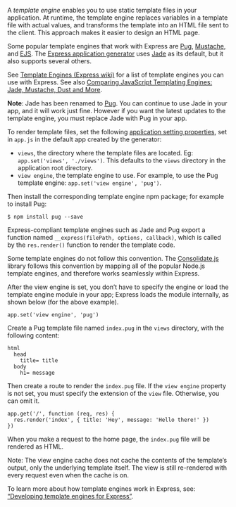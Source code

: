 A _template engine_ enables you to use static template files in your application. At runtime, the template engine replaces variables in a template file with actual values, and transforms the template into an HTML file sent to the client. This approach makes it easier to design an HTML page.

Some popular template engines that work with Express are [Pug](https://pugjs.org/api/getting-started.html), [Mustache](https://www.npmjs.com/package/mustache), and [EJS](https://www.npmjs.com/package/ejs). The [Express application generator](https://expressjs.com/en/starter/generator.html) uses [Jade](https://www.npmjs.com/package/jade) as its default, but it also supports several others.

See [Template Engines (Express wiki)](https://github.com/expressjs/express/wiki#template-engines) for a list of template engines you can use with Express. See also [Comparing JavaScript Templating Engines: Jade, Mustache, Dust and More](https://strongloop.com/strongblog/compare-javascript-templates-jade-mustache-dust/).

**Note**: Jade has been renamed to [Pug](https://www.npmjs.com/package/pug). You can continue to use Jade in your app, and it will work just fine. However if you want the latest updates to the template engine, you must replace Jade with Pug in your app.

To render template files, set the following [application setting properties](https://expressjs.com/en/4x/api.html#app.set), set in `app.js` in the default app created by the generator:

-   `views`, the directory where the template files are located. Eg: `app.set('views', './views')`. This defaults to the `views` directory in the application root directory.
-   `view engine`, the template engine to use. For example, to use the Pug template engine: `app.set('view engine', 'pug')`.

Then install the corresponding template engine npm package; for example to install Pug:

```
$ npm install pug --save
```

Express-compliant template engines such as Jade and Pug export a function named `__express(filePath, options, callback)`, which is called by the `res.render()` function to render the template code.

Some template engines do not follow this convention. The [Consolidate.js](https://www.npmjs.org/package/consolidate) library follows this convention by mapping all of the popular Node.js template engines, and therefore works seamlessly within Express.

After the view engine is set, you don’t have to specify the engine or load the template engine module in your app; Express loads the module internally, as shown below (for the above example).

```
app.set('view engine', 'pug')
```

Create a Pug template file named `index.pug` in the `views` directory, with the following content:

```
html
  head
    title= title
  body
    h1= message
```

Then create a route to render the `index.pug` file. If the `view engine` property is not set, you must specify the extension of the `view` file. Otherwise, you can omit it.

```
app.get('/', function (req, res) {
  res.render('index', { title: 'Hey', message: 'Hello there!' })
})
```

When you make a request to the home page, the `index.pug` file will be rendered as HTML.

Note: The view engine cache does not cache the contents of the template’s output, only the underlying template itself. The view is still re-rendered with every request even when the cache is on.

To learn more about how template engines work in Express, see: [“Developing template engines for Express”](https://expressjs.com/en/advanced/developing-template-engines.html).